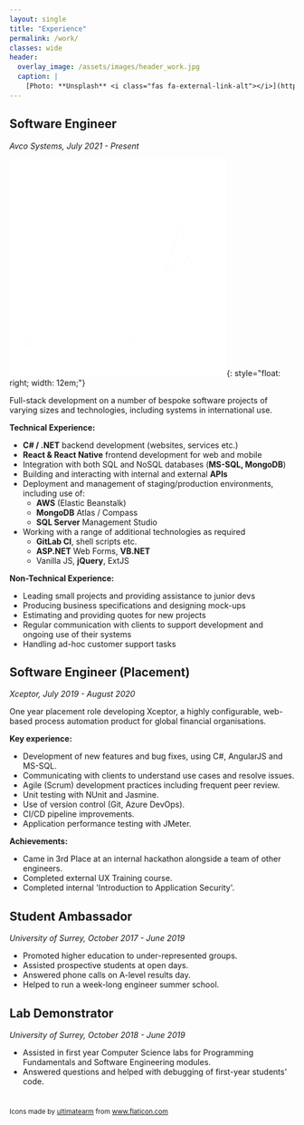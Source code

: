 ```yaml
---
layout: single
title: "Experience"
permalink: /work/
classes: wide
header:
  overlay_image: /assets/images/header_work.jpg
  caption: |
    [Photo: **Unsplash** <i class="fas fa-external-link-alt"></i>](https://unsplash.com/photos/Oja2ty_9ZLM)
---
```


## Software Engineer

_Avco Systems, July 2021 - Present_

![image](/assets/images/computer.png){: style="float: right; width: 12em;"}

Full-stack development on a number of bespoke software projects of varying sizes
and technologies, including systems in international use.

__Technical Experience:__

- **C# / .NET** backend development (websites, services etc.)
- **React & React Native** frontend development for web and mobile
- Integration with both SQL and NoSQL databases (**MS-SQL, MongoDB**)
- Building and interacting with internal and external **APIs**
- Deployment and management of staging/production environments, including use of:
  - **AWS** (Elastic Beanstalk)
  - **MongoDB** Atlas / Compass
  - **SQL Server** Management Studio
- Working with a range of additional technologies as required
  - **GitLab CI**, shell scripts etc.
  - **ASP.NET** Web Forms, **VB.NET**
  - Vanilla JS, **jQuery**, ExtJS

__Non-Technical Experience:__

- Leading small projects and providing assistance to junior devs
- Producing business specifications and designing mock-ups
- Estimating and providing quotes for new projects
- Regular communication with clients to support development and ongoing use of
  their systems
- Handling ad-hoc customer support tasks

## Software Engineer (Placement)
_Xceptor, July 2019 - August 2020_

One year placement role developing Xceptor, a highly configurable, web-based
process automation product for global financial organisations.

__Key experience:__

- Development of new features and bug fixes, using C#, AngularJS and MS-SQL.
- Communicating with clients to understand use cases and resolve issues.
- Agile (Scrum) development practices including frequent peer review.
- Unit testing with NUnit and Jasmine.
- Use of version control (Git, Azure DevOps).
- CI/CD pipeline improvements.
- Application performance testing with JMeter.

__Achievements:__

- Came in 3rd Place at an internal hackathon alongside a team of other engineers.
- Completed external UX Training course.
- Completed internal 'Introduction to Application Security'.

## Student Ambassador

_University of Surrey, October 2017 - June 2019_

- Promoted higher education to under-represented groups.
- Assisted prospective students at open days.
- Answered phone calls on A-level results day.
- Helped to run a week-long engineer summer school.

## Lab Demonstrator

_University of Surrey, October 2018 - June 2019_

- Assisted in first year Computer Science labs for Programming Fundamentals and
  Software Engineering modules.
- Answered questions and helped with debugging of first-year students' code.

<br />
<sub>
    Icons made by <a href="https://www.flaticon.com/free-icon/computer_2811152?related_item_id=2811152&term=software" title="ultimatearm">ultimatearm</a> from <a href="https://www.flaticon.com/" title="Flaticon">www.flaticon.com</a>
</sub>
